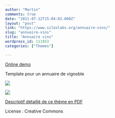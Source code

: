```yaml
---
author: "Martin"
comments: true
date: "2011-07-12T15:04:02.000Z"
layout: "post"
link: "https://www.silexlabs.org/annuaire-vins/"
slug: "annuaire-vins"
title: "Annuaire vins"
wordpress_id: 111953
categories: ["Themes"]

---
```

[Online demo](http://silexprod.com/silex_martin/?/Annuaire_vins)

Template pour un annuaire de vignoble

![](https://www.silexlabs.org/wp-content/uploads/2011/07/Annuairevins1.jpg)

![](https://www.silexlabs.org/wp-content/uploads/2011/07/Annuairevins2.jpg)

[Descriptif détaillé de ce thème en PDF](http://silexprod.com/silex_martin/Annuairevins_docs.pdf)

License : Creative Commons

